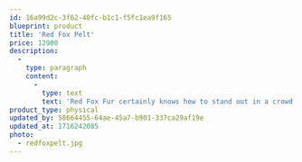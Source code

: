```yaml
---
id: 16a99d2c-3f62-40fc-b1c1-f5fc1ea9f165
blueprint: product
title: 'Red Fox Pelt'
price: 12900
description:
  -
    type: paragraph
    content:
      -
        type: text
        text: 'Red Fox Fur certainly knows how to stand out in a crowd. Featuring colors that range from crisp white to bright fiery red-orange, our Red Fox Fur Hide definitely won’t get lost in the shuffle. However, Red Fox Fur isn’t just beautiful, it’s incredibly versatile. Red Fox Fur has been used for hundreds of years by hunters and fisherman to stay warm even in the coldest of temperatures. Consisting of long outer guard hairs that cover a fine and silky underfur, Red Fox Fur is incredibly warm.'
product_type: physical
updated_by: 58664455-64ae-45a7-b901-337ca29af19e
updated_at: 1716242085
photo:
  - redfoxpelt.jpg
---
```

